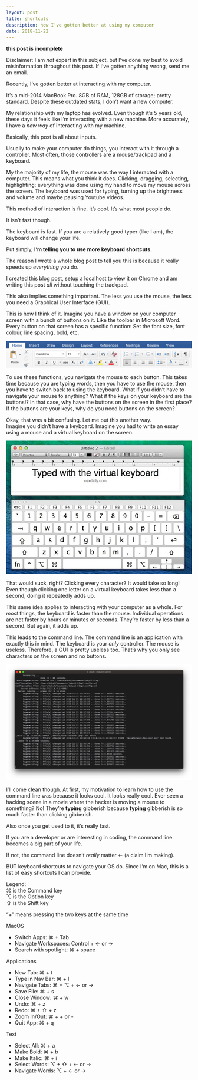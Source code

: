 ```yaml
---
layout: post
title: shortcuts
description: how I've gotten better at using my computer 
date: 2018-11-22
---
```

**this post is incomplete**

Disclaimer: I am *not* expert in this subject, but I’ve done my best to avoid misinformation throughout this post. If I’ve gotten anything wrong, send me an email.

Recently, I’ve gotten better at interacting with my computer.

It’s a mid-2014 MacBook Pro. 8GB of RAM, 128GB of storage; pretty standard. Despite these outdated stats, I don’t want a new computer.

My relationship with my laptop has evolved. Even though it’s 5 years old, these days it feels like I’m interacting with a new machine. More accurately, I have a *new way* of interacting with my machine. 

Basically, this post is all about inputs. 

Usually to make your computer do things, you interact with it through a controller. Most often, those controllers are a mouse/trackpad and a keyboard.

My the majority of my life, the mouse was the way I interacted with a computer. This means what you think it does. Clicking, dragging, selecting, highlighting; everything was done using my hand to move my mouse across the screen. The keyboard was used for typing, turning up the brightness and volume and maybe pausing Youtube videos.

This method of interaction is fine. It’s cool. It’s what most people do.

It isn’t fast though. 

The keyboard is fast. If you are a relatively good typer (like I am), the keyboard will change your life.

Put simply, **I’m telling you to use more keyboard shortcuts.**

The reason I wrote a whole blog post to tell you this is because it really speeds up *everything* you do.

I created this blog post, setup a localhost to view it on Chrome and am writing this post _all_ without touching the trackpad. 

This also implies something important. The less you use the mouse, the less you need a Graphical User Interface (GUI).

This is how I think of it. Imagine you have a window on your computer screen with a bunch of buttons on it. Like the toolbar in Microsoft Word. Every button on that screen has a specific function: Set the font size, font colour, line spacing, bold, etc. 

![Word toolbar](/assets/word-toolbar.png)

To use these functions, you navigate the mouse to each button. This takes time because you are typing words, then you have to use the mouse, then you have to switch back to using the keyboard. What if you didn’t have to navigate your mouse to anything? What if the keys on your keyboard are the buttons!? 
In that case, why have the buttons on the screen in the first place? If the buttons are your keys, why do you need buttons on the screen?

Okay, that was a bit confusing. Let me put this another way.  
Imagine you didn’t have a keyboard. Imagine you had to write an essay using a mouse and a virtual keyboard on the screen. 

![virtual keyboard mac](/assets/virtual-keyboard.jpg)

That would suck, right? Clicking every character? It would take so long! Even though clicking one letter on a virtual keyboard takes less than a second, doing it repeatedly adds up.

This same idea applies to interacting with your computer as a whole. For *most* things, the keyboard is faster than the mouse. Individual operations are not faster by hours or minutes or seconds. They’re faster by less than a second. But again, it adds up.

This leads to the command line.
The command line is an application with exactly this in mind. The keyboard is your *only* controller. The mouse is useless. Therefore, a GUI is pretty useless too. That’s why you only see characters on the screen and no buttons.

![command line](/assets/command-line.png)

I’ll come clean though. At first, my motivation to learn how to use the command line was because it looks cool. It looks really cool. Ever seen a hacking scene in a movie where the hacker is moving a mouse to something? No! They’re **typing** gibberish because **typing** gibberish is so much faster than clicking gibberish.

Also once you get used to it, it’s really fast.

If you are a developer or are interesting in coding, the command line becomes a big part of your life.  

If not, the command line doesn’t _really_ matter <- (a claim I’m making).

BUT keyboard shortcuts to navigate your OS do. Since I’m on Mac, this is a list of easy shortcuts I can provide.

Legend:  
⌘ is the Command key  
⌥ is the Option key  
⇧ is the Shift key
  
“+” means pressing the two keys at the same time

MacOS
- Switch Apps: ⌘ + Tab
- Navigate Workspaces: Control + ← or →
- Search with spotlight: ⌘ + space

Applications 
- New Tab: ⌘ + t
- Type in Nav Bar: ⌘ + l
- Navigate Tabs: ⌘ + ⌥ + ← or →
- Save File: ⌘ + s
- Close Window: ⌘ + w
- Undo: ⌘ + z
- Redo: ⌘ + ⇧ + z
- Zoom In/Out: ⌘ + + or -
- Quit App: ⌘ + q

Text
- Select All: ⌘ + a
- Make Bold: ⌘ + b
- Make Italic: ⌘ + i
- Select Words:  ⌥ + ⇧ +  ← or →
- Navigate Words: ⌥ +  ← or →
